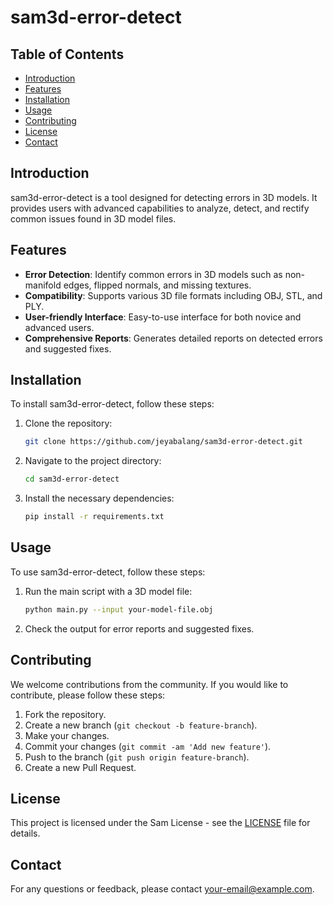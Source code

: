 # sam3d-error-detect

## Table of Contents
- [Introduction](#introduction)
- [Features](#features)
- [Installation](#installation)
- [Usage](#usage)
- [Contributing](#contributing)
- [License](#license)
- [Contact](#contact)

## Introduction
sam3d-error-detect is a tool designed for detecting errors in 3D models. It provides users with advanced capabilities to analyze, detect, and rectify common issues found in 3D model files.

## Features
- **Error Detection**: Identify common errors in 3D models such as non-manifold edges, flipped normals, and missing textures.
- **Compatibility**: Supports various 3D file formats including OBJ, STL, and PLY.
- **User-friendly Interface**: Easy-to-use interface for both novice and advanced users.
- **Comprehensive Reports**: Generates detailed reports on detected errors and suggested fixes.

## Installation
To install sam3d-error-detect, follow these steps:

1. Clone the repository:
    ```sh
    git clone https://github.com/jeyabalang/sam3d-error-detect.git
    ```

2. Navigate to the project directory:
    ```sh
    cd sam3d-error-detect
    ```

3. Install the necessary dependencies:
    ```sh
    pip install -r requirements.txt
    ```

## Usage
To use sam3d-error-detect, follow these steps:

1. Run the main script with a 3D model file:
    ```sh
    python main.py --input your-model-file.obj
    ```

2. Check the output for error reports and suggested fixes.

## Contributing
We welcome contributions from the community. If you would like to contribute, please follow these steps:

1. Fork the repository.
2. Create a new branch (`git checkout -b feature-branch`).
3. Make your changes.
4. Commit your changes (`git commit -am 'Add new feature'`).
5. Push to the branch (`git push origin feature-branch`).
6. Create a new Pull Request.

## License
This project is licensed under the Sam License - see the [LICENSE](LICENSE) file for details.

## Contact
For any questions or feedback, please contact [your-email@example.com](mailto:Jeyabalan.nadar@sam3dp.tech).
